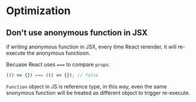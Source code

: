 # Optimization

## Don't use anonymous function in JSX

if writing anonymous function in JSX, every time React rerender, it will re-execute the anonymous functioon.

Becuase React uses `===` to compare `props`:

```js
(() => {}) === (() => {}); // false
```

`Function` object in JS is reference type, in this way, even the same snonymous function will be treated as different object to
trigger re-execute.
